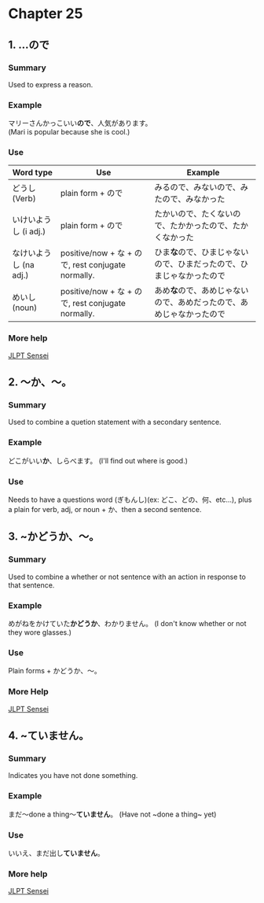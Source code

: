 # Chapter 25

## 1. …ので

### Summary  

Used to express a reason. 

### Example  


マリーさんかっこいい**ので**、人気があります。  
(Mari is popular because she is cool.)  


### Use

Word type | Use | Example
------------ | ------------- | -------------
どうし (Verb) | plain form + ので | みるので、みないので、みたので、みなかった 
いけいようし (i adj.) | plain form + ので | たかいので、たくないので、たかかったので、たかくなかった 
なけいようし (na adj.) | positive/now + な + ので, rest conjugate normally. | ひま**な**ので、ひまじゃないので、ひまだったので、ひまじゃなかったので
めいし (noun) | positive/now + な + ので, rest conjugate normally. | あめ**な**ので、あめじゃないので、あめだったので、あめじゃなかったので

### More help
[JLPT Sensei](https://jlptsensei.com/learn-japanese-grammar/%e3%81%ae%e3%81%a7-node/)

## 2. ～か、～。

### Summary

Used to combine a quetion statement with a secondary sentence. 

### Example


どこがいい**か**、しらべます。
(I'll find out where is good.)


### Use
Needs to have a questions word (ぎもんし)(ex: どこ、どの、何、etc...), plus a plain for verb, adj, or noun + か、then a second sentence. 

## 3. ~かどうか、～。

### Summary

Used to combine a whether or not sentence with an action in response to that sentence. 

### Example


めがねをかけていた**かどうか**、わかりません。
(I don't know whether or not they wore glasses.)


### Use
Plain forms + かどうか、～。

### More Help
[JLPT Sensei](https://jlptsensei.com/learn-japanese-grammar/%e3%81%8b%e3%81%a9%e3%81%86%e3%81%8b-ka-dou-ka-meaning/)

## 4. ~ていません。

### Summary

Indicates you have not done something.

### Example


まだ～done a thing～**ていません**。
(Have not ~done a thing~ yet)


### Use
いいえ、まだ出し**ていません**。

### More help
[JLPT Sensei](https://jlptsensei.com/learn-japanese-grammar/%E3%81%BE%E3%81%A0%EF%BD%9E%E3%81%A6%E3%81%84%E3%81%BE%E3%81%9B%E3%82%93-mada-te-imasen/)